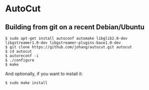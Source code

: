 # AutoCut

## Building from git on a recent Debian/Ubuntu

    $ sudo apt-get install autoconf automake libglib2.0-dev libgstreamer1.0-dev libgstreamer-plugins-base1.0-dev
    $ git clone https://github.com/johang/autocut.git autocut
    $ cd autocut
    $ autoreconf -i
    $ ./configure
    $ make

And optionally, if you want to install it:

    $ sudo make install
